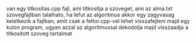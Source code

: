van egy titkositas.cpp fajl, ami titkositja a szoveget, ami az alma.txt szovegfajlban talalhato, ha lefut az algoritmus akkor egy zagyvasag keletkezik a fajlban, amit csak a feltor.cpp-vel lehet visszafejteni
majd egy kulon program, ugyan azzal az algoritmussal dekodolja majd visszaadja a titkositott szoveg tartalmat
